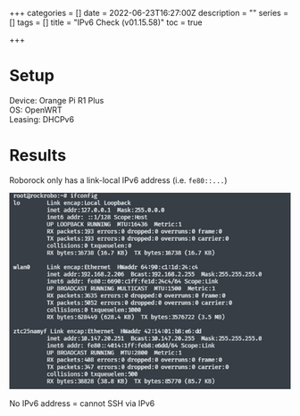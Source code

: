 +++
categories = []
date = 2022-06-23T16:27:00Z
description = ""
series = []
tags = []
title = "IPv6 Check (v01.15.58)"
toc = true

+++
# Setup

Device: Orange Pi R1 Plus  
OS: OpenWRT  
Leasing: DHCPv6

# Results

Roborock only has a link-local IPv6 address (i.e. `fe80::...`)

![](/uploads/20220623-snipaste_2022-06-24_01-52-15.jpg)

No IPv6 address = cannot SSH via IPv6